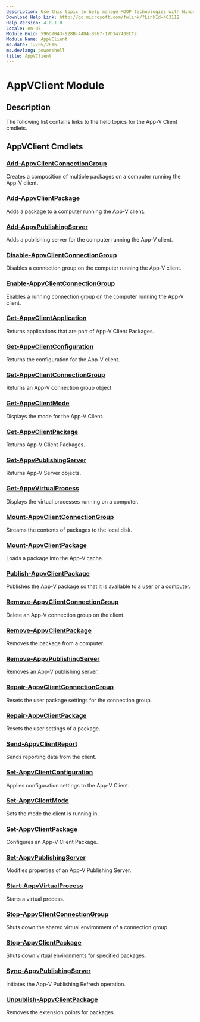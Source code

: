 ```yaml
---
description: Use this topic to help manage MDOP technologies with Windows PowerShell.
Download Help Link: http://go.microsoft.com/fwlink/?LinkId=403112
Help Version: 4.0.1.0
Locale: en-US
Module Guid: 596D7B43-928B-44D4-89E7-17D34740ECC2
Module Name: AppVClient
ms.date: 12/05/2016
ms.devlang: powershell
title: AppVClient
---
```


# AppVClient Module
## Description
The following list contains links to the help topics for the App-V Client cmdlets.

## AppVClient Cmdlets
### [Add-AppvClientConnectionGroup](./add-appvclientconnectiongroup.md)
Creates a composition of multiple packages on a computer running the App-V client.

### [Add-AppvClientPackage](./add-appvclientpackage.md)
Adds a package to a computer running the App-V client.

### [Add-AppvPublishingServer](./add-appvpublishingserver.md)
Adds a publishing server for the computer running the App-V client.

### [Disable-AppvClientConnectionGroup](./disable-appvclientconnectiongroup.md)
Disables a connection group on the computer running the App-V client.

### [Enable-AppvClientConnectionGroup](./enable-appvclientconnectiongroup.md)
Enables a running connection group on the computer running the App-V client.

### [Get-AppvClientApplication](./get-appvclientapplication.md)
Returns applications that are part of App-V Client Packages.

### [Get-AppvClientConfiguration](./get-appvclientconfiguration.md)
Returns the configuration for the App-V client.

### [Get-AppvClientConnectionGroup](./get-appvclientconnectiongroup.md)
Returns an App-V connection group object.

### [Get-AppvClientMode](./get-appvclientmode.md)
Displays the mode for the App-V Client.

### [Get-AppvClientPackage](./get-appvclientpackage.md)
Returns App-V Client Packages.

### [Get-AppvPublishingServer](./get-appvpublishingserver.md)
Returns App-V Server objects.

### [Get-AppvVirtualProcess](./get-appvvirtualprocess.md)
Displays the virtual processes running on a computer.

### [Mount-AppvClientConnectionGroup](./mount-appvclientconnectiongroup.md)
Streams the contents of packages to the local disk.

### [Mount-AppvClientPackage](./mount-appvclientpackage.md)
Loads a package into the App-V cache.

### [Publish-AppvClientPackage](./publish-appvclientpackage.md)
Publishes the App-V package so that it is available to a user or a computer.

### [Remove-AppvClientConnectionGroup](./remove-appvclientconnectiongroup.md)
Delete an App-V connection group on the client.

### [Remove-AppvClientPackage](./remove-appvclientpackage.md)
Removes the package from a computer.

### [Remove-AppvPublishingServer](./remove-appvpublishingserver.md)
Removes an App-V publishing server.

### [Repair-AppvClientConnectionGroup](./repair-appvclientconnectiongroup.md)
Resets the user package settings for the connection group.

### [Repair-AppvClientPackage](./repair-appvclientpackage.md)
Resets the user settings of a package.

### [Send-AppvClientReport](./send-appvclientreport.md)
Sends reporting data from the client.

### [Set-AppvClientConfiguration](./set-appvclientconfiguration.md)
Applies configuration settings to the App-V Client.

### [Set-AppvClientMode](./set-appvclientmode.md)
Sets the mode the client is running in.

### [Set-AppvClientPackage](./set-appvclientpackage.md)
Configures an App-V Client Package.

### [Set-AppvPublishingServer](./set-appvpublishingserver.md)
Modifies properties of an App-V Publishing Server.

### [Start-AppvVirtualProcess](./start-appvvirtualprocess.md)
Starts a virtual process.

### [Stop-AppvClientConnectionGroup](./stop-appvclientconnectiongroup.md)
Shuts down the shared virtual environment of a connection group.

### [Stop-AppvClientPackage](./stop-appvclientpackage.md)
Shuts down virtual environments for specified packages.

### [Sync-AppvPublishingServer](./sync-appvpublishingserver.md)
Initiates the App-V Publishing Refresh operation.

### [Unpublish-AppvClientPackage](./unpublish-appvclientpackage.md)
Removes the extension points for packages.
